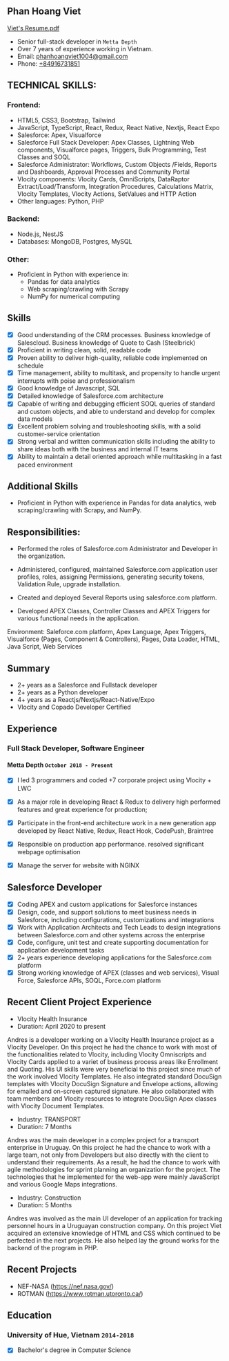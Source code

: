 ## Phan Hoang Viet
[Viet's Resume.pdf](https://github.com/shinichimg/cv/files/9704274/Viet.s.Resume.pdf)

* Senior full-stack developer in `Metta Depth`
* Over 7 years of experience working in Vietnam.
* Email: [phanhoangviet1004@gmail.com](phanhoangviet1004@gmail.com)
* Phone: [+84916731851](+84916731851)

## TECHNICAL SKILLS:
### Frontend:
- HTML5, CSS3, Bootstrap, Tailwind
- JavaScript, TypeScript, React, Redux, React Native, Nextjs, React Expo
- Salesforce: Apex, Visualforce
- Salesforce Full Stack Developer: Apex Classes, Lightning Web components, Visualforce pages, Triggers, Bulk Programming, Test Classes and SOQL
- Salesforce Administrator: Workflows, Custom Objects /Fields, Reports and Dashboards, Approval Processes and Community Portal
- Vlocity components: Vlocity Cards, OmniScripts, DataRaptor Extract/Load/Transform, Integration Procedures, Calculations Matrix, Vlocity Templates, Vlocity Actions, SetValues and HTTP Action
- Other languages: Python, PHP
  
### Backend:
- Node.js, NestJS
- Databases: MongoDB, Postgres, MySQL
  
### Other:
- Proficient in Python with experience in:
  - Pandas for data analytics
  - Web scraping/crawling with Scrapy
  - NumPy for numerical computing
    
## Skills 
- [x] Good understanding of the CRM processes. Business knowledge of Salescloud. Business knowledge of Quote to Cash (Steelbrick)
- [x] Proficient in writing clean, solid, readable code
- [x] Proven ability to deliver high-quality, reliable code implemented on schedule
- [x] Time management, ability to multitask, and propensity to handle urgent interrupts with poise and professionalism
- [x] Good knowledge of Javascript, SQL
- [x] Detailed knowledge of Salesforce.com architecture
- [x] Capable of writing and debugging efficient SOQL queries of standard and custom objects, and able to understand and develop for complex data models
- [x] Excellent problem solving and troubleshooting skills, with a solid customer-service orientation
- [x] Strong verbal and written communication skills including the ability to share ideas both with the business and internal IT teams
- [x] Ability to maintain a detail oriented approach while multitasking in a fast paced environment

## Additional Skills
- Proficient in Python with experience in Pandas for data analytics, web scraping/crawling with Scrapy, and NumPy.

## Responsibilities:
- Performed the roles of Salesforce.com Administrator and Developer in the organization.

- Administered, configured, maintained Salesforce.com application user profiles, roles, assigning Permissions, generating security tokens, Validation Rule, upgrade installation.

- Created and deployed Several Reports using salesforce.com platform.
    
- Developed APEX Classes, Controller Classes and APEX Triggers for various functional needs in the application.


Environment: Saleforce.com platform, Apex Language, Apex Triggers, Visualforce (Pages, Component & Controllers), Pages, Data Loader, HTML, Java Script, Web Services

## Summary
- 2+ years as a Salesforce and Fullstack developer
- 2+ years as a Python developer
- 4+ years as a Reactjs/Nextjs/React-Native/Expo  	
- Vlocity and Copado Developer Certified

## Experience

### **Full Stack Developer, Software Engineer**
#### Metta Depth `October 2018 - Present`
- [x] I led 3 programmers and coded +7 corporate project using Vlocity + LWC
- [x] As a major role in developing React & Redux to delivery high performed features and great experience for production;
- [x] Participate in the front-end architecture work in a new generation app developed by React Native, Redux, React Hook, CodePush, Braintree 
- [x] Responsible on production app performance. resolved significant webpage optimisation
- [x] Manage the server for website with NGINX


## Salesforce Developer
- [x] Coding APEX and custom applications for Salesforce instances
- [x] Design, code, and support solutions to meet business needs in Salesforce, including configurations, customizations and integrations
- [x] Work with Application Architects and Tech Leads to design integrations between Salesforce.com and other systems across the enterprise
- [x] Code, configure, unit test and create supporting documentation for application development tasks
- [x] 2+ years experience developing applications for the Salesforce.com platform
- [x] Strong working knowledge of APEX (classes and web services), Visual Force, Salesforce APIs, SOQL, Force.com platform

## Recent Client Project Experience

- Vlocity Health Insurance
- Duration: April 2020 to present

Andres is a developer working on a Vlocity Health Insurance project as a Vlocity Developer. On this project he had the chance to work with most of the functionalities related to Vlocity, including Vlocity Omniscripts and Vlocity Cards applied to a variet of business process areas like Enrollment and Quoting. His UI skills were very beneficial to this project since much of the work involved Vlocity Templates. He also integrated standard DocuSign templates with Vlocity DocuSign Signature and Envelope actions, allowing for emailed and on-screen captured signature.  He also collaborated with team members and Vlocity resources to integrate DocuSign Apex classes with Vlocity Document Templates.   

- Industry: TRANSPORT	
- Duration: 7 Months

Andres was the main developer in a complex project for a transport enterprise in Uruguay. On this project he had the chance to work with a large team, not only from Developers but also directly with the client to understand their requirements. As a result, he had the chance to work with agile methodologies for sprint planning an organization for the project. The technologies that he implemented for the web-app were mainly JavaScript and various Google Maps integrations.  

- Industry: Construction
- Duration: 5 Months 

Andres was involved as the main UI developer of an application for tracking personnel hours in a Uruguayan construction company. On this project Viet acquired an extensive knowledge of HTML and CSS which continued to be perfected in the next projects. He also helped lay the ground works for the backend of the program in PHP. 

## Recent Projects

- NEF-NASA (https://nef.nasa.gov/) 
- ROTMAN (https://www.rotman.utoronto.ca/)

## Education

### University of Hue, Vietnam `2014-2018`
- [x] Bachelor's degree in Computer Science
